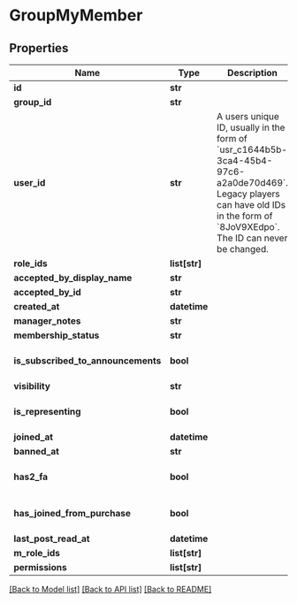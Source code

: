 # GroupMyMember


## Properties
Name | Type | Description | Notes
------------ | ------------- | ------------- | -------------
**id** | **str** |  | [optional] 
**group_id** | **str** |  | [optional] 
**user_id** | **str** | A users unique ID, usually in the form of &#x60;usr_c1644b5b-3ca4-45b4-97c6-a2a0de70d469&#x60;. Legacy players can have old IDs in the form of &#x60;8JoV9XEdpo&#x60;. The ID can never be changed. | [optional] 
**role_ids** | **list[str]** |  | [optional] 
**accepted_by_display_name** | **str** |  | [optional] 
**accepted_by_id** | **str** |  | [optional] 
**created_at** | **datetime** |  | [optional] 
**manager_notes** | **str** |  | [optional] 
**membership_status** | **str** |  | [optional] 
**is_subscribed_to_announcements** | **bool** |  | [optional] [default to True]
**visibility** | **str** |  | [optional] 
**is_representing** | **bool** |  | [optional] [default to False]
**joined_at** | **datetime** |  | [optional] 
**banned_at** | **str** |  | [optional] 
**has2_fa** | **bool** |  | [optional] [default to False]
**has_joined_from_purchase** | **bool** |  | [optional] [default to False]
**last_post_read_at** | **datetime** |  | [optional] 
**m_role_ids** | **list[str]** |  | [optional] 
**permissions** | **list[str]** |  | [optional] 

[[Back to Model list]](../README.md#documentation-for-models) [[Back to API list]](../README.md#documentation-for-api-endpoints) [[Back to README]](../README.md)



